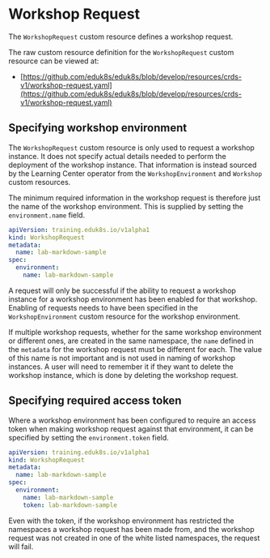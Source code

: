 # Workshop Request

The ``WorkshopRequest`` custom resource defines a workshop request.

The raw custom resource definition for the ``WorkshopRequest`` custom resource can be viewed at:

* [https://github.com/eduk8s/eduk8s/blob/develop/resources/crds-v1/workshop-request.yaml](https://github.com/eduk8s/eduk8s/blob/develop/resources/crds-v1/workshop-request.yaml)

## Specifying workshop environment

The ``WorkshopRequest`` custom resource is only used to request a workshop instance. It does not specify actual details needed to perform the deployment of the workshop instance. That information is instead sourced by the Learning Center operator from the ``WorkshopEnvironment`` and ``Workshop`` custom resources.

The minimum required information in the workshop request is therefore just the name of the workshop environment. This is supplied by setting the ``environment.name`` field.

```yaml
apiVersion: training.eduk8s.io/v1alpha1
kind: WorkshopRequest
metadata:
  name: lab-markdown-sample
spec:
  environment:
    name: lab-markdown-sample
```

A request will only be successful if the ability to request a workshop instance for a workshop environment has been enabled for that workshop. Enabling of requests needs to have been specified in the ``WorkshopEnvironment`` custom resource for the workshop environment.

If multiple workshop requests, whether for the same workshop environment or different ones, are created in the same namespace, the ``name`` defined in the ``metadata`` for the workshop request must be different for each. The value of this name is not important and is not used in naming of workshop instances. A user will need to remember it if they want to delete the workshop instance, which is done by deleting the workshop request.

## Specifying required access token

Where a workshop environment has been configured to require an access token when making workshop request against that environment, it can be specified by setting the ``environment.token`` field.

```yaml
apiVersion: training.eduk8s.io/v1alpha1
kind: WorkshopRequest
metadata:
  name: lab-markdown-sample
spec:
  environment:
    name: lab-markdown-sample
    token: lab-markdown-sample
```

Even with the token, if the workshop environment has restricted the namespaces a workshop request has been made from, and the workshop request was not created in one of the white listed namespaces, the request will fail.

